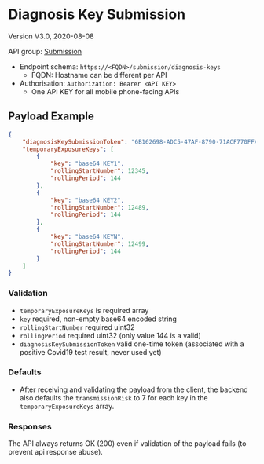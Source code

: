 # Diagnosis Key Submission

Version V3.0, 2020-08-08

API group: [Submission](../api-patterns.md#Submission)

- Endpoint schema: ```https://<FQDN>/submission/diagnosis-keys``` 
    - FQDN: Hostname can be different per API
- Authorisation: ```Authorization: Bearer <API KEY>```
    - One API KEY for all mobile phone-facing APIs

## Payload Example

```json
{
    "diagnosisKeySubmissionToken": "6B162698-ADC5-47AF-8790-71ACF770FFAF" /* see virology-testing-api.md */,
    "temporaryExposureKeys": [
        {
            "key": "base64 KEY1",
            "rollingStartNumber": 12345,
            "rollingPeriod": 144
        },
        {
            "key": "base64 KEY2",
            "rollingStartNumber": 12489,
            "rollingPeriod": 144
        },
        {
            "key": "base64 KEYN",
            "rollingStartNumber": 12499,
            "rollingPeriod": 144
        }
    ]
}
```

### Validation 
- `temporaryExposureKeys` is required array
- `key` required, non-empty base64 encoded string
- `rollingStartNumber` required uint32
- `rollingPeriod` required uint32 (only value 144 is a valid)
- `diagnosisKeySubmissionToken` valid one-time token (associated with a positive Covid19 test result, never used yet)

### Defaults 
- After receiving and validating the payload from the client, the backend also defaults the `transmissionRisk` to 7 for each key in the `temporaryExposureKeys` array.

### Responses
The API always returns OK (200) even if validation of the payload fails (to prevent api response abuse).
